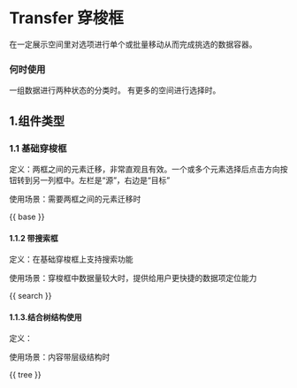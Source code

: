 # Transfer 穿梭框
在一定展示空间里对选项进行单个或批量移动从而完成挑选的数据容器。

### 何时使用
一组数据进行两种状态的分类时。
有更多的空间进行选择时。

## 1.组件类型
### 1.1 基础穿梭框
定义：两框之间的元素迁移，非常直观且有效。一个或多个元素选择后点击方向按钮转到另一列框中。左栏是“源”，右边是“目标”

使用场景：需要两框之间的元素迁移时

{{ base }}

#### 1.1.2 带搜索框

定义：在基础穿梭框上支持搜索功能

使用场景：穿梭框中数据量较大时，提供给用户更快捷的数据项定位能力

{{ search }}

#### 1.1.3.结合树结构使用
定义：

使用场景：内容带层级结构时

{{ tree }}